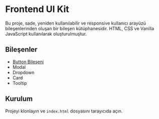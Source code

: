 # Frontend UI Kit

Bu proje, sade, yeniden kullanılabilir ve responsive kullanıcı arayüzü bileşenlerinden oluşan bir bileşen kütüphanesidir. HTML, CSS ve Vanilla JavaScript kullanılarak oluşturulmuştur.

## Bileşenler

- [Button Bileşeni](./docs/button.md)
- Modal
- Dropdown
- Card
- Tooltip

## Kurulum

Projeyi klonlayın ve `index.html` dosyasını tarayıcıda açın.